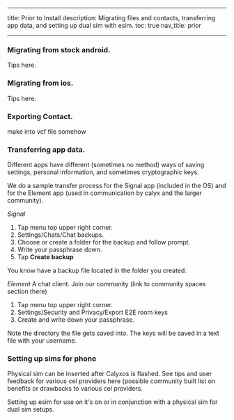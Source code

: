 


---
title: Prior to Install
description: Migrating files and contacts, transferring app data, and setting up dual sim with esim. 
toc: true
nav_title: prior
  
---



### Migrating from stock android.
Tips here.

### Migrating from ios.
Tips here.

### Exporting Contact.
make into vcf file somehow

### Transferring app data.
Different apps have different (sometimes no method) ways of saving settings, personal information, and sometimes cryptographic keys. 

We do a sample transfer process for the Signal app (included in the OS) and for the Element app (used in communication by calyx and the larger community).

*Signal*

1) Tap menu top upper right corner.
2) Settings/Chats/Chat backups.
3) Choose or create a folder for the backup and follow prompt.
4) Write your passphrase down. 
5) Tap **Create backup**

You know have a backup file located in the folder you created.

*Element* A chat client. Join our community <here> (link to community spaces section there)

1) Tap menu top upper right corner.
2) Settings/Security and Privacy/Export E2E room keys
3) Create and write down your passphrase.

Note the directory the file gets saved into. The keys will be saved in a text file with your username.

### Setting up sims for phone
Physical sim can be inserted after Calyxos is flashed. See tips and user feedback for various cel providers here (possible community built list on benefits or drawbacks to various cel providers.

Setting up esim for use on it's on or in conjunction with a physical sim for dual sim setups.  


